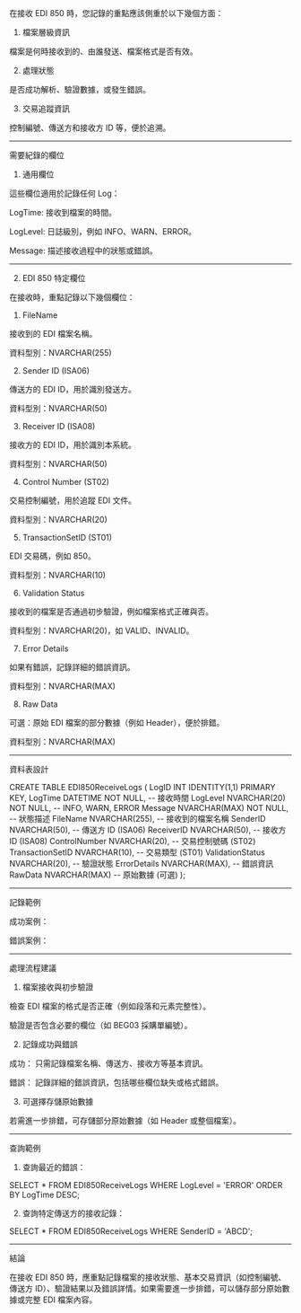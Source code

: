 在接收 EDI 850 時，您記錄的重點應該側重於以下幾個方面：

1. 檔案層級資訊

檔案是何時接收到的、由誰發送、檔案格式是否有效。



2. 處理狀態

是否成功解析、驗證數據，或發生錯誤。



3. 交易追蹤資訊

控制編號、傳送方和接收方 ID 等，便於追溯。





---

需要紀錄的欄位

1. 通用欄位

這些欄位適用於記錄任何 Log：

LogTime: 接收到檔案的時間。

LogLevel: 日誌級別，例如 INFO、WARN、ERROR。

Message: 描述接收過程中的狀態或錯誤。



---

2. EDI 850 特定欄位

在接收時，重點記錄以下幾個欄位：

1. FileName

接收到的 EDI 檔案名稱。

資料型別：NVARCHAR(255)



2. Sender ID (ISA06)

傳送方的 EDI ID，用於識別發送方。

資料型別：NVARCHAR(50)



3. Receiver ID (ISA08)

接收方的 EDI ID，用於識別本系統。

資料型別：NVARCHAR(50)



4. Control Number (ST02)

交易控制編號，用於追蹤 EDI 文件。

資料型別：NVARCHAR(20)



5. TransactionSetID (ST01)

EDI 交易碼，例如 850。

資料型別：NVARCHAR(10)



6. Validation Status

接收到的檔案是否通過初步驗證，例如檔案格式正確與否。

資料型別：NVARCHAR(20)，如 VALID、INVALID。



7. Error Details

如果有錯誤，記錄詳細的錯誤資訊。

資料型別：NVARCHAR(MAX)



8. Raw Data

可選：原始 EDI 檔案的部分數據（例如 Header），便於排錯。

資料型別：NVARCHAR(MAX)





---

資料表設計

CREATE TABLE EDI850ReceiveLogs (
    LogID INT IDENTITY(1,1) PRIMARY KEY,
    LogTime DATETIME NOT NULL,        -- 接收時間
    LogLevel NVARCHAR(20) NOT NULL,  -- INFO, WARN, ERROR
    Message NVARCHAR(MAX) NOT NULL,  -- 狀態描述
    FileName NVARCHAR(255),          -- 接收到的檔案名稱
    SenderID NVARCHAR(50),           -- 傳送方 ID (ISA06)
    ReceiverID NVARCHAR(50),         -- 接收方 ID (ISA08)
    ControlNumber NVARCHAR(20),      -- 交易控制號碼 (ST02)
    TransactionSetID NVARCHAR(10),   -- 交易類型 (ST01)
    ValidationStatus NVARCHAR(20),   -- 驗證狀態
    ErrorDetails NVARCHAR(MAX),      -- 錯誤資訊
    RawData NVARCHAR(MAX)            -- 原始數據 (可選)
);


---

記錄範例

成功案例：

錯誤案例：


---

處理流程建議

1. 檔案接收與初步驗證

檢查 EDI 檔案的格式是否正確（例如段落和元素完整性）。

驗證是否包含必要的欄位（如 BEG03 採購單編號）。


2. 記錄成功與錯誤

成功： 只需記錄檔案名稱、傳送方、接收方等基本資訊。

錯誤： 記錄詳細的錯誤資訊，包括哪些欄位缺失或格式錯誤。


3. 可選擇存儲原始數據

若需進一步排錯，可存儲部分原始數據（如 Header 或整個檔案）。



---

查詢範例

1. 查詢最近的錯誤：

SELECT * 
FROM EDI850ReceiveLogs 
WHERE LogLevel = 'ERROR'
ORDER BY LogTime DESC;


2. 查詢特定傳送方的接收記錄：

SELECT * 
FROM EDI850ReceiveLogs 
WHERE SenderID = 'ABCD';




---

結論

在接收 EDI 850 時，應重點記錄檔案的接收狀態、基本交易資訊（如控制編號、傳送方 ID）、驗證結果以及錯誤詳情。如果需要進一步排錯，可以儲存部分原始數據或完整 EDI 檔案內容。

